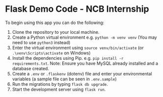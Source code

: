 # Flask Demo Code - NCB Internship

To begin using this app you can do the following:

1. Clone the repository to your local machine.
2. Create a Python virtual environment e.g. `python -m venv venv` (You may need to use `python3` instead)
3. Enter the virtual environment using `source venv/bin/activate` (or `.\venv\Scripts\activate` on Windows)
4. Install the dependencies using Pip. e.g. `pip install -r requirements.txt`. Note: Ensure you have MySQL already installed and a database created.
5. Create a `.env` or `.flaskenv` (dotenv) file and enter your environmental variables (a sample file can be seen in `.env.sample`)
6. Run the migrations by typing `flask db upgrade`.
7. Start the development server using `flask run`.
